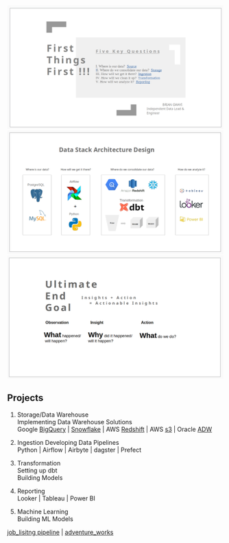 ![airflowbanner](assets/imgs/I.png)
![airflowbanner](assets/imgs/II.png)
![airflowbanner](assets/imgs/III.png)

## Projects  
1. Storage/Data Warehouse  
Implementing Data Warehouse Solutions   
Google [BigQuery](https://cloud.google.com/bigquery/docs/sandbox) | [Snowflake](https://docs.snowflake.com/en/user-guide-getting-started) | AWS [Redshift](https://aws.amazon.com/redshift/getting-started/) | AWS [s3](https://docs.aws.amazon.com/AmazonS3/latest/userguide/GetStartedWithS3.html) | Oracle [ADW](https://apexapps.oracle.com/pls/apex/f?p=44785:50:6507125748187:::50:P50_COURSE_ID,P50_EVENT_ID:251,5925)   

2. Ingestion
Developing Data Pipelines  
Python | Airflow | Airbyte | dagster | Prefect   

3. Transformation  
Setting up dbt  
Building Models  

4. Reporting   
Looker | Tableau | Power BI  

5. Machine Learning   
Building ML Models  


[job_lisitng pipeline](https://github.com/BrianGwayi/Simple_Airflow_Pipeline) | [adventure_works](https://github.com/BrianGwayi/Apache-Airflow)
